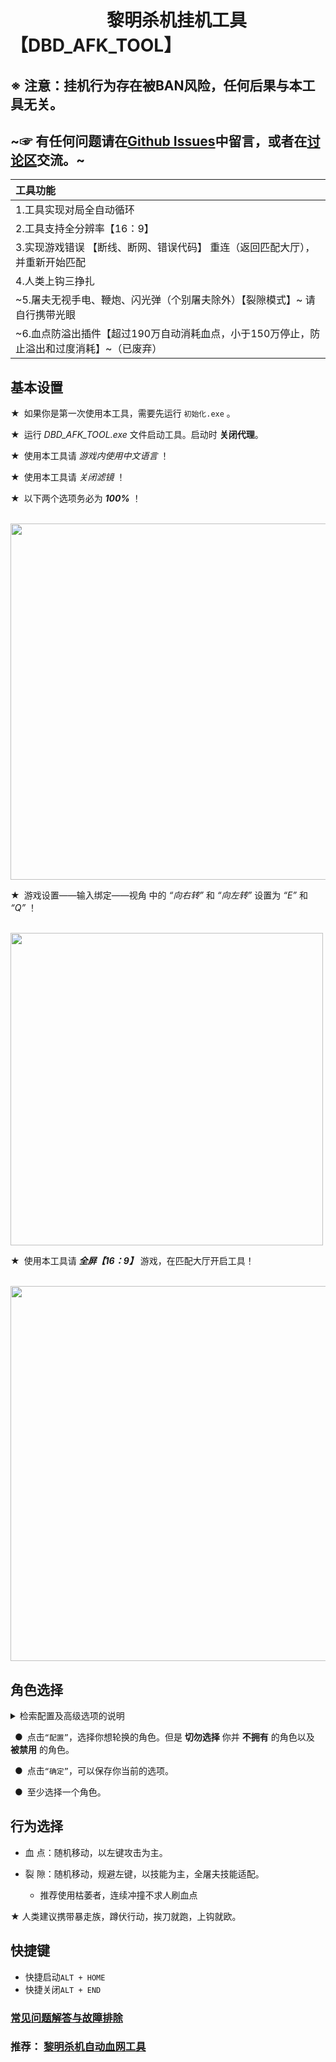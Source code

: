 # &ensp;&ensp;&ensp;&ensp;&ensp;&ensp;&ensp;&ensp;&ensp;&ensp;&ensp;黎明杀机挂机工具【DBD_AFK_TOOL】   

## ※ 注意：挂机行为存在被BAN风险，任何后果与本工具无关。  
## ~☞ 有任何问题请在[Github Issues](https://github.com/maskrs/DBD_AFK_TOOL/issues)中留言，或者在[讨论区](https://github.com/maskrs/DBD_AFK_TOOL/discussions)交流。~  
|工具功能|
|  :----        |
|1.工具实现对局全自动循环|
|2.工具支持全分辨率【16：9】|
|3.实现游戏错误 【断线、断网、错误代码】 重连（返回匹配大厅），并重新开始匹配|
|4.人类上钩三挣扎|
|~5.屠夫无视手电、鞭炮、闪光弹（个别屠夫除外）【裂隙模式】~ 请自行携带光眼|
|~6.血点防溢出插件【超过190万自动消耗血点，小于150万停止，防止溢出和过度消耗】~（已废弃）|

## 基本设置  
★&ensp;如果你是第一次使用本工具，需要先运行 `初始化.exe` 。

★&ensp;运行 *DBD_AFK_TOOL.exe* 文件启动工具。启动时 **关闭代理**。
 
★&ensp;使用本工具请 *游戏内使用中文语言* ！
 
★&ensp;使用本工具请 *关闭滤镜* ！  

★&ensp;以下两个选项务必为 ***100%*** ！  

&emsp;<img src="https://github.com/maskrs/DBD_AFK_TOOL/blob/main/image-foder/%E7%94%A8%E6%88%B7%E8%AE%BE%E7%BD%AE.png" width="570px">

★&ensp;游戏设置——输入绑定——视角 中的 *“向右转”* 和 *“向左转”* 设置为 *“E”* 和 *“Q”* ！ 

&emsp;<img src="https://github.com/maskrs/DBD_AFK_TOOL/blob/main/image-foder/%E7%94%A8%E6%88%B7%E8%AE%BE%E7%BD%AE2.png" width="500px">

★&ensp;使用本工具请 ***全屏【16：9】*** 游戏，在匹配大厅开启工具！

&emsp;<img src="https://github.com/maskrs/DBD_AFK_TOOL/blob/main/image-foder/%E5%A4%A7%E5%8E%85%E5%90%AF%E5%8A%A8.png" width="600px">

## 角色选择   
  
<details>
<summary>检索配置及高级选项的说明</summary>  
<br />
◆&ensp;检索配置

	检索配置文件为“searchfile.txt”，其内已列出标准配置示例，将你没有的屠夫名称从中删去【注意如果有被禁用的屠夫也一并删去】，保存后即完成配置。
	
	※注意：此文件中的屠夫顺序非常重要，请勿调换。

◆&ensp;高级自定义参数【暂无可视化】

	1、“SDparameter.json”文件为高级参数，这个文件非常重要，如果你不知道如何调整，请勿更改。

		如何重置此文件：删除此文件，并重启软件，可使其重新生成。

	2、具体说明：

		-->>值【字符串】 为颜色，-->>值【数字】 为相似度（除特殊说明）。
		---------------------------------------------------------------------

		键“blood”两个为血点检测	区域范围：1105, 0, 1715, 144

		键“ceasma”两个为荧光裂片检测	区域范围：1105, 0, 1715, 144

		键“setting_button”两个为设置按钮检测	区域范围：292, 978, 341, 1032

		键“set_race”两个为对局结束后的设置按钮检测	区域范围：91, 985, 133, 1026

		键“ready”两个为准备房间准备标志检测	区域范围：1794, 983, 1850, 1037

		键“segment_reset”两个为段位重置检测	区域范围：369, 221, 416, 277

		键“rites”两个为祭礼检测	区域范围：239, 615, 335, 651

		键“daily_ritual_main”两个为主页面每日任务检测	区域范围：470, 284, 507, 302

		键“exit_button_main”两个为主页面退出按钮检测	区域范围：504, 935, 569, 997

		键“disconnect_check_color_red”为红色断线重连状态检测		区域范围：1043, 350, 1113, 391

		键“disconnect_check_color_blue”为蓝色断线重连状态检测		区域范围：1043, 350, 1113, 391

		键“disconnect_check_value”为断线重连状态检测相似度

		键“disconnect_confirm”两个为断线确定按钮检测	区域范围：319, 465, 1657, 946

		键“killer_number”和键“all_killer_name”两个为检索相关参数，暂已废弃

		键“match_stage”、键“ready_stage”、键“end_stage”6个为游戏阶段判断参数	区域范围分别是：1672, 919, 1707, 952；1670, 916, 1708, 953；1753, 993, 1784, 1022

		键“ingame_icon_color”为游戏对局内状态检测参数	区域范围有两个:174, 950, 201, 977;825, 914, 1145, 965

		键“stage_judge_switch”为游戏阶段判断功能开关

	3、区域范围基于分辨率1920*1080，其他分辨率请自行换算。
		
	4、如需更改，请使用“乐玩助手9.09.exe”工具-“找色”功能自行取色。
	
	5、游戏阶段判断使得程序可以恢复因意外造成的进程错乱，但在测试中尚未表现出明显的稳定和可靠性，且只在1920*1080分辨率下工作，如果出现问题请将最后的键“stage_judge_switch”值改为0，关闭此功能。
</details>  

&ensp;●&ensp;点击`“配置”`，选择你想轮换的角色。但是 **切勿选择** 你并 **不拥有** 的角色以及 **被禁用** 的角色。  

&ensp;●&ensp;点击`“确定”`，可以保存你当前的选项。  

&ensp;●&ensp;至少选择一个角色。  

## 行为选择  

- 血 点：随机移动，以左键攻击为主。  

- 裂 隙：随机移动，规避左键，以技能为主，全屠夫技能适配。  
  - 推荐使用枯萎者，连续冲撞不求人刷血点  

★ 人类建议携带暴走族，蹲伏行动，挨刀就跑，上钩就欧。

## 快捷键  

- 快捷启动`ALT + HOME`  
- 快捷关闭`ALT + END`  

### [常见问题解答与故障排除](https://github.com/maskrs/DBD_AFK_TOOL/wiki)

### 推荐：  [黎明杀机自动血网工具](https://github.com/WKhistory/DBDAuto_BPWeb)  
